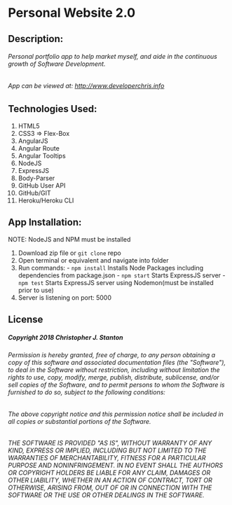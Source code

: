 
# Personal Website 2.0


## Description:
###### Personal portfolio app to help market myself, and aide in the continuous growth of Software Development.
###### App can be viewed at: http://www.developerchris.info


## Technologies Used:
  1. HTML5
  2. CSS3 => Flex-Box
  2. AngularJS
  3. Angular Route
  7. Angular Tooltips
  1. NodeJS
  4. ExpressJS
  5. Body-Parser
  8. GitHub User API
  9. GitHub/GIT
  10. Heroku/Heroku CLI


## App Installation:
NOTE: NodeJS and NPM must be installed
  1. Download zip file or ``git clone`` repo
  2. Open terminal or equivalent and navigate into folder
  3. Run commands:
    - `` npm install `` Installs Node Packages including dependencies from package.json
    - ``` npm start ``` Starts ExpressJS server
    - ``` npm test ``` Starts ExpressJS server using Nodemon(must be installed prior to use)
  4. Server is listening on port: 5000


## License
##### Copyright 2018 Christopher J. Stanton

###### Permission is hereby granted, free of charge, to any person obtaining a copy of this software and associated documentation files (the "Software"), to deal in the Software without restriction, including without limitation the rights to use, copy, modify, merge, publish, distribute, sublicense, and/or sell copies of the Software, and to permit persons to whom the Software is furnished to do so, subject to the following conditions:

###### The above copyright notice and this permission notice shall be included in all copies or substantial portions of the Software.

###### THE SOFTWARE IS PROVIDED "AS IS", WITHOUT WARRANTY OF ANY KIND, EXPRESS OR IMPLIED, INCLUDING BUT NOT LIMITED TO THE WARRANTIES OF MERCHANTABILITY, FITNESS FOR A PARTICULAR PURPOSE AND NONINFRINGEMENT. IN NO EVENT SHALL THE AUTHORS OR COPYRIGHT HOLDERS BE LIABLE FOR ANY CLAIM, DAMAGES OR OTHER LIABILITY, WHETHER IN AN ACTION OF CONTRACT, TORT OR OTHERWISE, ARISING FROM, OUT OF OR IN CONNECTION WITH THE SOFTWARE OR THE USE OR OTHER DEALINGS IN THE SOFTWARE.

